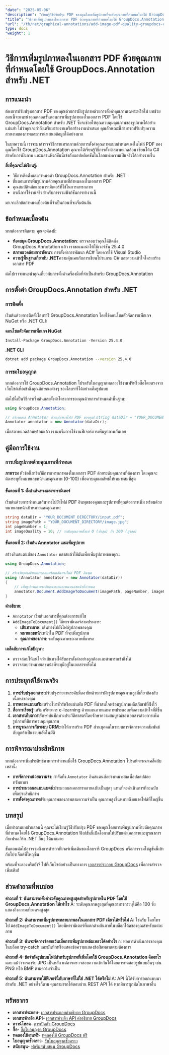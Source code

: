 ```yaml
---
"date": "2025-05-06"
"description": "เรียนรู้วิธีปรับปรุง PDF ของคุณโดยเพิ่มรูปภาพที่ระดับคุณภาพที่กำหนดโดยใช้ GroupDocs.Annotation สำหรับ .NET ปรับปรุงความน่าสนใจของเอกสารและการนำเสนอข้อมูล"
"title": "วิธีการเพิ่มรูปภาพลงในเอกสาร PDF ด้วยคุณภาพที่กำหนดโดยใช้ GroupDocs.Annotation สำหรับ .NET"
"url": "/th/net/graphical-annotations/add-image-pdf-quality-groupdocs-annotation-net/"
type: docs
"weight": 1
---
```


# วิธีการเพิ่มรูปภาพลงในเอกสาร PDF ด้วยคุณภาพที่กำหนดโดยใช้ GroupDocs.Annotation สำหรับ .NET

## การแนะนำ

ต้องการปรับปรุงเอกสาร PDF ของคุณด้วยการฝังรูปภาพด้วยการตั้งค่าคุณภาพเฉพาะหรือไม่ บทช่วยสอนนี้จะแนะนำคุณตลอดขั้นตอนการเพิ่มรูปภาพลงในเอกสาร PDF โดยใช้ GroupDocs.Annotation สำหรับ .NET ซึ่งจะช่วยให้คุณควบคุมคุณภาพของรูปภาพได้อย่างแม่นยำ ไม่ว่าคุณจะกำลังเตรียมรายงานหรือสร้างงานนำเสนอ คุณลักษณะนี้สามารถปรับปรุงความสวยงามของภาพและการนำเสนอข้อมูลได้อย่างมาก

ในบทความนี้ เราจะมาสำรวจวิธีการแทรกภาพด้วยการตั้งค่าคุณภาพแบบกำหนดเองในไฟล์ PDF ของคุณโดยใช้ GroupDocs.Annotation คุณจะได้เรียนรู้วิธีการตั้งค่าสภาพแวดล้อม เขียนโค้ด C# สำหรับการฝังภาพ และผสานฟังก์ชันนี้เข้ากับแอปพลิเคชันในโลกแห่งความเป็นจริงได้อย่างราบรื่น

**สิ่งที่คุณจะได้เรียนรู้:**
- วิธีการติดตั้งและกำหนดค่า GroupDocs.Annotation สำหรับ .NET
- ขั้นตอนการเพิ่มรูปภาพด้วยคุณภาพที่กำหนดลงในเอกสาร PDF
- คุณสมบัติหลักและพารามิเตอร์ที่ใช้ในการแทรกภาพ
- กรณีการใช้งานจริงสำหรับการรวมฟังก์ชันการทำงานนี้

มาเจาะลึกข้อกำหนดเบื้องต้นที่จำเป็นก่อนที่จะเริ่มต้นกัน

## ข้อกำหนดเบื้องต้น

หากต้องการติดตาม คุณจะต้องมี:
- **ห้องสมุด GroupDocs.Annotation**: ตรวจสอบว่าคุณได้ติดตั้ง GroupDocs.Annotation แล้ว เราขอแนะนำให้ใช้เวอร์ชัน 25.4.0
- **สภาพแวดล้อมการพัฒนา**: การตั้งค่าการพัฒนา AC# โดยควรใช้ Visual Studio
- **ความรู้พื้นฐานเกี่ยวกับ .NET**ความคุ้นเคยกับการเขียนโปรแกรม C# และความเข้าใจโครงสร้างเอกสาร PDF

ต่อไปเราจะแนะนำคุณเกี่ยวกับการตั้งค่าเครื่องมือที่จำเป็นสำหรับ GroupDocs.Annotation

## การตั้งค่า GroupDocs.Annotation สำหรับ .NET

### การติดตั้ง

เริ่มต้นด้วยการติดตั้งไลบรารี GroupDocs.Annotation โดยใช้คอนโซลตัวจัดการแพ็กเกจ NuGet หรือ .NET CLI:

**คอนโซลตัวจัดการแพ็กเกจ NuGet**
```shell
Install-Package GroupDocs.Annotation -Version 25.4.0
```

**\.NET CLI**
```bash
dotnet add package GroupDocs.Annotation --version 25.4.0
```

### การขอใบอนุญาต

หากต้องการใช้ GroupDocs.Annotation โปรดรับใบอนุญาตทดลองใช้งานฟรีหรือซื้อโดยตรงจากเว็บไซต์เพื่อเข้าถึงคุณลักษณะต่างๆ ของไลบรารีได้อย่างเต็มรูปแบบ

ต่อไปนี้เป็นวิธีการเริ่มต้นและตั้งค่าโครงการของคุณด้วยการกำหนดค่าพื้นฐาน:

```csharp
using GroupDocs.Annotation;

// สร้างคลาส Annotator ด้วยเส้นทางไฟล์ PDF ของคุณ\string dataDir = "YOUR_DOCUMENT_DIRECTORY/input.pdf";
Annotator annotator = new Annotator(dataDir);
```

เมื่อสภาพแวดล้อมพร้อมแล้ว เรามาเริ่มการใช้งานฟีเจอร์การเพิ่มรูปภาพกันเลย

## คู่มือการใช้งาน

### การเพิ่มรูปภาพด้วยคุณภาพที่กำหนด

**ภาพรวม**
หัวข้อนี้สาธิตวิธีการแทรกภาพลงในเอกสาร PDF ด้วยระดับคุณภาพที่ต้องการ โดยคุณจะต้องระบุทั้งหมายเลขหน้าและคุณภาพ (0-100) เพื่อควบคุมผลลัพธ์ให้เหมาะสมที่สุด

#### ขั้นตอนที่ 1: ตั้งค่าเส้นทางและพารามิเตอร์
เริ่มต้นด้วยการกำหนดเส้นทางไปยังไฟล์ PDF อินพุตของคุณและรูปภาพที่คุณต้องการเพิ่ม พร้อมด้วยหมายเลขหน้าเป้าหมายและคุณภาพ:

```csharp
string dataDir = "YOUR_DOCUMENT_DIRECTORY/input.pdf";
string imagePath = "YOUR_DOCUMENT_DIRECTORY/image.jpg";
int pageNumber = 1;
int imageQuality = 10; // ระดับคุณภาพตั้งแต่ 0 (ต่ำสุด) ถึง 100 (สูงสุด)
```

#### ขั้นตอนที่ 2: เริ่มต้น Annotator และเพิ่มรูปภาพ
สร้างอินสแตนซ์ของ `Annotator` คลาสแล้วใช้มันเพื่อเพิ่มรูปภาพของคุณ:

```csharp
using GroupDocs.Annotation;

// สร้างวัตถุคำอธิบายประกอบพร้อมเส้นทางไฟล์ PDF อินพุต
using (Annotator annotator = new Annotator(dataDir))
{
    // เพิ่มรูปภาพตามระดับคุณภาพและหมายเลขหน้าที่กำหนด
    annotator.Document.AddImageToDocument(imagePath, pageNumber, imageQuality);
}
```

**คำอธิบาย:**
- `Annotator` เริ่มต้นเอกสารที่คุณต้องการแก้ไข
- `AddImageToDocument()` ใช้พารามิเตอร์สามประการ:
  - **เส้นทางภาพ**: เส้นทางไปยังไฟล์รูปภาพของคุณ
  - **หมายเลขหน้า**:หน้าใน PDF ที่จะเพิ่มรูปภาพ
  - **คุณภาพของภาพ**: ระดับคุณภาพของภาพที่แทรก

**เคล็ดลับการแก้ไขปัญหา:**
- ตรวจสอบให้แน่ใจว่าเส้นทางได้รับการตั้งค่าอย่างถูกต้องและสามารถเข้าถึงได้
- ตรวจสอบว่าหมายเลขหน้าที่ระบุมีอยู่ในเอกสารหรือไม่

## การประยุกต์ใช้งานจริง
1. **การปรับปรุงเอกสาร**:ปรับปรุงรายงานระดับมืออาชีพด้วยการฝังรูปภาพคุณภาพสูงที่เกี่ยวข้องกับเนื้อหาของคุณ
2. **การตลาดแบบเสริม**:สร้างโบรชัวร์หรือแผ่นพับ PDF ที่น่าสนใจพร้อมรูปภาพผลิตภัณฑ์ที่ฝังไว้
3. **สื่อการเรียนรู้**:เสริมทรัพยากร e-learning ด้วยแผนภาพและภาพประกอบเพื่อความเข้าใจที่ดีขึ้น
4. **เอกสารเก็บถาวร**:รักษาบันทึกทางประวัติศาสตร์โดยรักษาความสมบูรณ์ของเอกสารด้วยการเพิ่มรูปภาพที่มีการควบคุมคุณภาพ
5. **การบูรณาการกับระบบ CRM**:ทำให้การสร้าง PDF ส่วนบุคคลในระบบการจัดการความสัมพันธ์กับลูกค้าเป็นระบบอัตโนมัติ

## การพิจารณาประสิทธิภาพ
หากต้องการเพิ่มประสิทธิภาพการทำงานเมื่อใช้ GroupDocs.Annotation โปรดพิจารณาเคล็ดลับเหล่านี้:
- **การจัดการหน่วยความจำ**: กำจัดทิ้ง `Annotator` อินสแตนซ์อย่างเหมาะสมเพื่อปลดปล่อยทรัพยากร
- **การประมวลผลแบบแบตช์**:ประมวลผลเอกสารหลายฉบับเป็นชุดๆ แทนที่จะดำเนินการทีละฉบับเพื่อประสิทธิภาพ
- **การตั้งค่าคุณภาพ**ปรับคุณภาพของภาพตามความจำเป็น คุณภาพสูงขึ้นหมายถึงขนาดไฟล์ที่ใหญ่ขึ้น

## บทสรุป
เมื่อทำตามบทช่วยสอนนี้ คุณจะได้เรียนรู้วิธีปรับปรุง PDF ของคุณโดยการเพิ่มรูปภาพที่ระดับคุณภาพที่กำหนดโดยใช้ GroupDocs.Annotation ฟังก์ชันนี้เปิดโอกาสให้ปรับแต่งเอกสารและบูรณาการกับเฟรมเวิร์ก .NET อื่นๆ ได้มากมาย

ขั้นตอนต่อไปอาจรวมถึงการสำรวจฟีเจอร์เพิ่มเติมของไลบรารี GroupDocs หรือการรวมโซลูชันนี้เข้ากับโปรเจ็กต์ที่ใหญ่ขึ้น

พร้อมที่จะลองหรือยัง? ไปที่เว็บไซต์อย่างเป็นทางการ [เอกสารประกอบ GroupDocs](https://docs.groupdocs.com/annotation/net/) เพื่อการสำรวจเพิ่มเติม!

## ส่วนคำถามที่พบบ่อย
**คำถามที่ 1: ฉันสามารถตั้งค่าระดับคุณภาพสูงสุดสำหรับรูปภาพใน PDF โดยใช้ GroupDocs.Annotation ได้เท่าไร**
A: ระดับคุณภาพสูงสุดที่คุณสามารถระบุได้คือ 100 ซึ่งแสดงถึงความเที่ยงตรงสูงสุด

**คำถามที่ 2: ฉันสามารถเพิ่มรูปภาพหลายภาพลงในเอกสาร PDF เดียวได้หรือไม่**
A: ใช่ครับ โดยโทรไป `AddImageToDocument()` โดยมีพารามิเตอร์ที่แตกต่างกันภายในบล็อกโค้ดของคุณสำหรับแต่ละภาพ

**คำถามที่ 3: ฉันจะจัดการข้อยกเว้นเมื่อการเพิ่มรูปภาพล้มเหลวได้อย่างไร**
ก: ห่อการดำเนินการของคุณในบล็อก try-catch และบันทึกหรือแสดงข้อความแสดงข้อผิดพลาดตามต้องการ

**คำถามที่ 4: ข้อจำกัดรูปแบบไฟล์สำหรับรูปภาพที่เพิ่มโดยใช้ GroupDocs.Annotation คืออะไร**
ตอบ แม้ว่าจะรองรับ JPG เป็นหลัก แต่ควรตรวจสอบความเข้ากันได้โดยการทดสอบรูปแบบอื่นๆ เช่น PNG หรือ BMP ตามความจำเป็น

**คำถามที่ 5: ฉันสามารถใช้ฟีเจอร์นี้กับภาษาที่ไม่ใช่ .NET ได้หรือไม่**
A: API นี้ได้รับการออกแบบมาสำหรับ .NET อย่างไรก็ตาม คุณสามารถโต้ตอบผ่าน REST API ได้ หากมีการผูกมัดในภาษาอื่น

## ทรัพยากร
- **เอกสารประกอบ**- [เอกสารประกอบคำอธิบาย GroupDocs](https://docs.groupdocs.com/annotation/net/)
- **เอกสารอ้างอิง API**- [เอกสารอ้างอิง API คำอธิบาย GroupDocs](https://reference.groupdocs.com/annotation/net/)
- **ดาวน์โหลด**- [การเปิดตัว GroupDocs](https://releases.groupdocs.com/annotation/net/)
- **ซื้อ**- [ซื้อใบอนุญาต GroupDocs](https://purchase.groupdocs.com/buy)
- **ทดลองใช้งานฟรี**- [ทดลองใช้ GroupDocs ฟรี](https://releases.groupdocs.com/annotation/net/)
- **ใบอนุญาตชั่วคราว**- [รับใบอนุญาตชั่วคราว](https://purchase.groupdocs.com/temporary-license/)
- **สนับสนุน**- [ฟอรัมสนับสนุน GroupDocs](https://forum.groupdocs.com/c/annotation/)